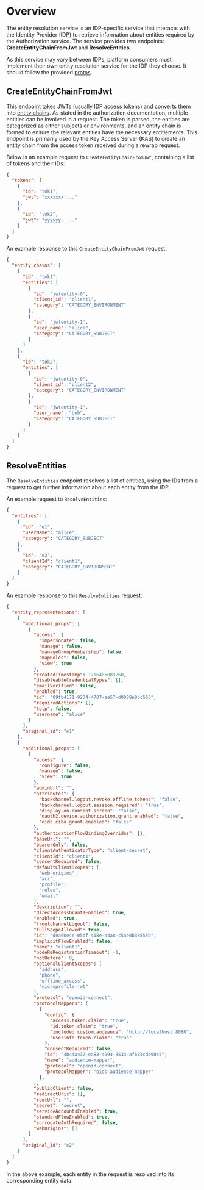 
# Overview
The entity resolution service is an IDP-specific service that interacts with the Identity Provider (IDP) to retrieve information about entities required by the Authorization service. The service provides two endpoints: **CreateEntityChainFromJwt** and **ResolveEntities**.

As this service may vary between IDPs, platform consumers must implement their own entity resolution service for the IDP they choose. It should follow the provided [protos](https://github.com/opentdf/platform/blob/main/service/entityresolution/entity_resolution.proto).

## CreateEntityChainFromJwt
This endpoint takes JWTs (usually IDP access tokens) and converts them into [entity chains](../overview.md#entity-chains). As stated in the authorization documentation, multiple entities can be involved in a request. The token is parsed, the entities are categorized as either subjects or environments, and an entity chain is formed to ensure the relevant entities have the necessary entitlements. This endpoint is primarily used by the Key Access Server (KAS) to create an entity chain from the access token received during a rewrap request.

Below is an example request to `CreateEntityChainFromJwt`, containing a list of tokens and their IDs:

```json
{
  "tokens": [
    {
      "id": "tok1",
      "jwt": "xxxxxxx...."
    },
    {
      "id": "tok2",
      "jwt": "yyyyyy....."
    }
  ]
}
```

An example response to this `CreateEntityChainFromJwt` request:

```json
{
  "entity_chains": [
    {
      "id": "tok1",
      "entities": [
        {
          "id": "jwtentity-0",
          "client_id": "client1",
          "category": "CATEGORY_ENVIRONMENT"
        },
        {
          "id": "jwtentity-1",
          "user_name": "alice",
          "category": "CATEGORY_SUBJECT"
        }
      ]
    },
    {
      "id": "tok2",
      "entities": [
        {
          "id": "jwtentity-0",
          "client_id": "client2",
          "category": "CATEGORY_ENVIRONMENT"
        },
        {
          "id": "jwtentity-1",
          "user_name": "bob",
          "category": "CATEGORY_SUBJECT"
        }
      ]
    }
  ]
}
```

## ResolveEntities
The `ResolveEntities` endpoint resolves a list of entities, using the IDs from a request to get further information about each entity from the IDP.

An example request to `ResolveEntities`:

```json
{
  "entities": [
    {
      "id": "e1",
      "userName": "alice",
      "category": "CATEGORY_SUBJECT"
    },
    {
      "id": "e2",
      "clientId": "client1",
      "category": "CATEGORY_ENVIRONMENT"
    }
  ]
}
```

An example response to this `ResolveEntities` request:

```json
{
  "entity_representations": [
    {
      "additional_props": [
        {
          "access": {
            "impersonate": false,
            "manage": false,
            "manageGroupMembership": false,
            "mapRoles": false,
            "view": true
          },
          "createdTimestamp": 1716485083260,
          "disableableCredentialTypes": [],
          "emailVerified": false,
          "enabled": true,
          "id": "09fb4171-9234-4707-ae57-d0088e0bc553",
          "requiredActions": [],
          "totp": false,
          "username": "alice"
        }
      ],
      "original_id": "e1"
    },
    {
      "additional_props": [
        {
          "access": {
            "configure": false,
            "manage": false,
            "view": true
          },
          "adminUrl": "",
          "attributes": {
            "backchannel.logout.revoke.offline.tokens": "false",
            "backchannel.logout.session.required": "true",
            "display.on.consent.screen": "false",
            "oauth2.device.authorization.grant.enabled": "false",
            "oidc.ciba.grant.enabled": "false"
          },
          "authenticationFlowBindingOverrides": {},
          "baseUrl": "",
          "bearerOnly": false,
          "clientAuthenticatorType": "client-secret",
          "clientId": "client1",
          "consentRequired": false,
          "defaultClientScopes": [
            "web-origins",
            "acr",
            "profile",
            "roles",
            "email"
          ],
          "description": "",
          "directAccessGrantsEnabled": true,
          "enabled": true,
          "frontchannelLogout": false,
          "fullScopeAllowed": true,
          "id": "dea60e4e-05df-418e-a4a8-c5ae0b38855b",
          "implicitFlowEnabled": false,
          "name": "client1",
          "nodeReRegistrationTimeout": -1,
          "notBefore": 0,
          "optionalClientScopes": [
            "address",
            "phone",
            "offline_access",
            "microprofile-jwt"
          ],
          "protocol": "openid-connect",
          "protocolMappers": [
            {
              "config": {
                "access.token.claim": "true",
                "id.token.claim": "true",
                "included.custom.audience": "http://localhost:8080",
                "userinfo.token.claim": "true"
              },
              "consentRequired": false,
              "id": "4b44a437-ea88-4994-8533-af683cde90c5",
              "name": "audience-mapper",
              "protocol": "openid-connect",
              "protocolMapper": "oidc-audience-mapper"
            },
          ],
          "publicClient": false,
          "redirectUris": [],
          "rootUrl": "",
          "secret": "secret",
          "serviceAccountsEnabled": true,
          "standardFlowEnabled": true,
          "surrogateAuthRequired": false,
          "webOrigins": []
        }
      ],
      "original_id": "e2"
    }
  ]
}
```

In the above example, each entity in the request is resolved into its corresponding entity data.

